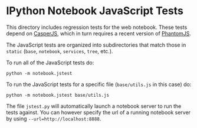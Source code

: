 # IPython Notebook JavaScript Tests

This directory includes regression tests for the web notebook. These tests
depend on [CasperJS](https://github.com/casperjs/casperjs/), which in turn requires a recent
version of [PhantomJS](http://phantomjs.org/).

The JavaScript tests are organized into subdirectories that match those in
`static` (`base`, `notebook`, `services`, `tree`, etc.).

To run all of the JavaScript tests do:

```
python -m notebook.jstest 
```

To run the JavaScript tests for a specific file (`base/utils.js` in this case)
do:

```
python -m notebook.jstest base/utils.js
```

The file `jstest.py` will automatically launch a notebook server to run the
tests against. You can however specify the url of a running notebook server
by using `--url=http://localhost:8888`.
